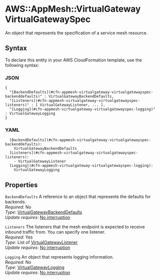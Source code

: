 # AWS::AppMesh::VirtualGateway VirtualGatewaySpec<a name="aws-properties-appmesh-virtualgateway-virtualgatewayspec"></a>

An object that represents the specification of a service mesh resource\.

## Syntax<a name="aws-properties-appmesh-virtualgateway-virtualgatewayspec-syntax"></a>

To declare this entity in your AWS CloudFormation template, use the following syntax:

### JSON<a name="aws-properties-appmesh-virtualgateway-virtualgatewayspec-syntax.json"></a>

```
{
  "[BackendDefaults](#cfn-appmesh-virtualgateway-virtualgatewayspec-backenddefaults)" : VirtualGatewayBackendDefaults,
  "[Listeners](#cfn-appmesh-virtualgateway-virtualgatewayspec-listeners)" : [ VirtualGatewayListener, ... ],
  "[Logging](#cfn-appmesh-virtualgateway-virtualgatewayspec-logging)" : VirtualGatewayLogging
}
```

### YAML<a name="aws-properties-appmesh-virtualgateway-virtualgatewayspec-syntax.yaml"></a>

```
  [BackendDefaults](#cfn-appmesh-virtualgateway-virtualgatewayspec-backenddefaults): 
    VirtualGatewayBackendDefaults
  [Listeners](#cfn-appmesh-virtualgateway-virtualgatewayspec-listeners): 
    - VirtualGatewayListener
  [Logging](#cfn-appmesh-virtualgateway-virtualgatewayspec-logging): 
    VirtualGatewayLogging
```

## Properties<a name="aws-properties-appmesh-virtualgateway-virtualgatewayspec-properties"></a>

`BackendDefaults`  <a name="cfn-appmesh-virtualgateway-virtualgatewayspec-backenddefaults"></a>
A reference to an object that represents the defaults for backends\.  
*Required*: No  
*Type*: [VirtualGatewayBackendDefaults](aws-properties-appmesh-virtualgateway-virtualgatewaybackenddefaults.md)  
*Update requires*: [No interruption](https://docs.aws.amazon.com/AWSCloudFormation/latest/UserGuide/using-cfn-updating-stacks-update-behaviors.html#update-no-interrupt)

`Listeners`  <a name="cfn-appmesh-virtualgateway-virtualgatewayspec-listeners"></a>
The listeners that the mesh endpoint is expected to receive inbound traffic from\. You can specify one listener\.  
*Required*: Yes  
*Type*: List of [VirtualGatewayListener](aws-properties-appmesh-virtualgateway-virtualgatewaylistener.md)  
*Update requires*: [No interruption](https://docs.aws.amazon.com/AWSCloudFormation/latest/UserGuide/using-cfn-updating-stacks-update-behaviors.html#update-no-interrupt)

`Logging`  <a name="cfn-appmesh-virtualgateway-virtualgatewayspec-logging"></a>
An object that represents logging information\.  
*Required*: No  
*Type*: [VirtualGatewayLogging](aws-properties-appmesh-virtualgateway-virtualgatewaylogging.md)  
*Update requires*: [No interruption](https://docs.aws.amazon.com/AWSCloudFormation/latest/UserGuide/using-cfn-updating-stacks-update-behaviors.html#update-no-interrupt)